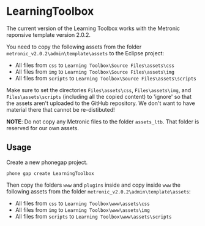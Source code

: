 LearningToolbox
===============

The current version of the Learning Toolbox works with the Metronic reponsive template version 2.0.2.

You need to copy the following assets from the folder ```metronic_v2.0.2\admin\template\assets``` to the Eclipse project:
   - All files from ```css``` to ```Learning Toolbox\Source Files\assets\css```
   - All files from ```img``` to ```Learning Toolbox\Source Files\assets\img```
   - All files from ```scripts``` to ```Learning Toolbox\Source Files\assets\scripts```

Make sure to set the directories ```Files\assets\css```,  ```Files\assets\img```, and ```Files\assets\scripts``` (including all the copied content) to 'ignore' so that the assets aren't uploaded to the 
GitHub repository. We don't want to have material there that cannot be re-distibuted!

**NOTE**: Do not copy any Metronic files to the folder ```assets_ltb```. That folder is reserved for our own assets.

Usage
---------
Create a new phonegap project.

``` phone gap create LearningToolbox ```

Then copy the folders ``` www ``` and ``` plugins ``` inside and copy inside ``` www ``` the following assets from the folder  ```metronic_v2.0.2\admin\template\assets```:
   - All files from ```css``` to ```Learning Toolbox\www\assets\css```
   - All files from ```img``` to ```Learning Toolbox\www\assets\img```
   - All files from ```scripts``` to ```Learning Toolbox\www\assets\scripts```
